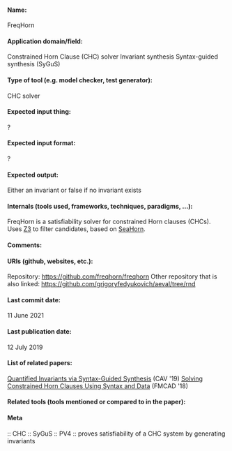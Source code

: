 #### Name:
FreqHorn

#### Application domain/field:
Constrained Horn Clause (CHC) solver
Invariant synthesis
Syntax-guided synthesis (SyGuS)

#### Type of tool (e.g. model checker, test generator):
CHC solver

#### Expected input thing:
?

#### Expected input format:
?

#### Expected output:
Either an invariant or false if no invariant exists

#### Internals (tools used, frameworks, techniques, paradigms, ...):
FreqHorn is a satisfiability solver for constrained Horn clauses (CHCs).
Uses [Z3](SMT/Z3.md) to filter candidates, based on [SeaHorn](../Checkers/SeaHorn.md).

#### Comments:

#### URIs (github, websites, etc.):
Repository: https://github.com/freqhorn/freqhorn
Other repository that is also linked: https://github.com/grigoryfedyukovich/aeval/tree/rnd

#### Last commit date:
11 June 2021

#### Last publication date:
12 July 2019

#### List of related papers:
[Quantified Invariants via Syntax-Guided Synthesis](https://doi.org/10.1007/978-3-030-25540-4_14) (CAV '19)
[Solving Constrained Horn Clauses Using Syntax and Data](https://doi.org/10.23919/FMCAD.2018.8603011) (FMCAD '18)

#### Related tools (tools mentioned or compared to in the paper):

#### Meta
:: CHC
:: SyGuS
:: PV4 :: proves satisfiability of a CHC system by generating invariants